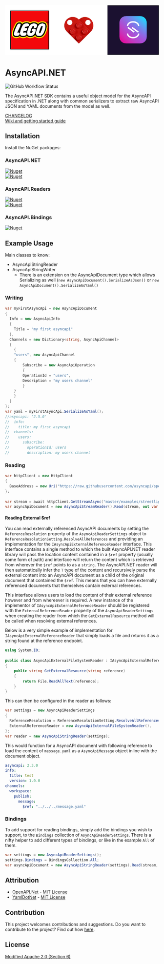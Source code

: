 ![](docs/lego-async-mark.drawio.png)

# AsyncAPI.NET

![GitHub Workflow Status](https://img.shields.io/github/actions/workflow/status/LEGO/AsyncAPI.NET/ci.yml?label=Build%20%26%20Test&style=for-the-badge)  


The AsyncAPI.NET SDK contains a useful object model for the AsyncAPI specification in .NET along with common serializers to extract raw AsyncAPI JSON and YAML documents from the model as well.

[CHANGELOG](https://github.com/LEGO/AsyncAPI.NET/blob/main/CHANGELOG.md)  
[Wiki and getting started guide](https://github.com/LEGO/AsyncAPI.NET/wiki)

## Installation

Install the NuGet packages:
### AsyncAPI.NET
[![Nuget](https://img.shields.io/nuget/v/AsyncAPI.NET?label=AsyncAPI.NET&style=for-the-badge)](https://www.nuget.org/packages/AsyncAPI.NET/)  
[![Nuget](https://img.shields.io/nuget/vpre/AsyncAPI.NET?label=AsyncAPI.NET&style=for-the-badge)](https://www.nuget.org/packages/AsyncAPI.NET/)  

### AsyncAPI.Readers
[![Nuget](https://img.shields.io/nuget/v/AsyncAPI.NET.Readers?label=AsyncAPI.Readers&style=for-the-badge)](https://www.nuget.org/packages/AsyncAPI.NET.Readers/)  
[![Nuget](https://img.shields.io/nuget/vpre/AsyncAPI.NET.Readers?label=AsyncAPI.Readers&style=for-the-badge)](https://www.nuget.org/packages/AsyncAPI.NET.Readers/)  

### AsyncAPI.Bindings
[![Nuget](https://img.shields.io/nuget/v/AsyncAPI.NET.Bindings?label=AsyncAPI.Bindings&style=for-the-badge)](https://www.nuget.org/packages/AsyncAPI.NET.Bindings/)  

## Example Usage

Main classes to know:

* AsyncApiStringReader
* AsyncApiStringWriter
  * There is an extension on the AsyncApiDocument type which allows Serializing as well (`new AsyncApiDocument().SerializeAsJson()` or `new AsyncApiDocument().SerializeAsYaml()`

### Writing

```csharp
var myFirstAsyncApi = new AsyncApiDocument
{
  Info = new AsyncApiInfo
  {
    Title = "my first asyncapi"
  },
  Channels = new Dictionary<string, AsyncApiChannel>
  {
    {
	"users", new AsyncApiChannel
	{
	    Subscribe = new AsyncApiOperation
	    {
		OperationId = "users",
		Description = "my users channel"
	    }
	}
    }
  }
};
var yaml = myFirstAsyncApi.SerializeAsYaml();
//asyncapi: '2.5.0'
//  info:
//    title: my first asyncapi
//  channels:
//    users:
//      subscribe:
//        operationId: users
//        description: my users channel
```

### Reading

```csharp
var httpClient = new HttpClient
{
  BaseAddress = new Uri("https://raw.githubusercontent.com/asyncapi/spec/"),
};

var stream = await httpClient.GetStreamAsync("master/examples/streetlights-kafka.yml");
var asyncApiDocument = new AsyncApiStreamReader().Read(stream, out var diagnostic);
```

#### Reading External $ref

You can read externally referenced AsyncAPI documents by setting the `ReferenceResolution` property of the `AsyncApiReaderSettings` object to `ReferenceResolutionSetting.ResolveAllReferences` and providing an implementation for the `IAsyncApiExternalReferenceReader` interface. This interface contains a single method to which the built AsyncAPI.NET reader library will pass the location content contained in a `$ref` property (usually some form of path) and interface will return the content which is retrieved from wherever the `$ref` points to as a `string`. The AsyncAPI.NET reader will then automatically infer the `T` type of the content and recursively parse the external content into an AsyncAPI document as a child of the original document that contained the `$ref`. This means that you can have externally referenced documents that themselves contain external references. 

This interface allows users to load the content of their external reference however and from whereever is required. A new instance of the implementor of `IAsyncApiExternalReferenceReader` should be registered with the `ExternalReferenceReader` property of the `AsyncApiReaderSettings` when creating the reader from which the `GetExternalResource` method will be called when resolving external references.

Below is a very simple example of implementation for `IAsyncApiExternalReferenceReader` that simply loads a file and returns it as a string found at the reference endpoint.
```csharp
using System.IO;

public class AsyncApiExternalFileSystemReader : IAsyncApiExternalReferenceReader
{
    public string GetExternalResource(string reference)
    {
        return File.ReadAllText(reference);
    }
}
```

This can then be configured in the reader as follows:
```csharp
var settings = new AsyncApiReaderSettings
{
  ReferenceResolution = ReferenceResolutionSetting.ResolveAllReferences,
  ExternalReferenceReader = new AsyncApiExternalFileSystemReader(),
};
var reader = new AsyncApiStringReader(settings);
```

This would function for a AsyncAPI document with following reference to load the content of `message.yaml` as a `AsyncApiMessage` object inline with the document object.
```yaml
asyncapi: 2.3.0
info:
  title: test
  version: 1.0.0
channels:
  workspace:
    publish:
      message:
        $ref: "../../../message.yaml"
```

### Bindings
To add support for reading bindings, simply add the bindings you wish to support, to the `Bindings` collection of `AsyncApiReaderSettings`.
There is a nifty helper to add different types of bindings, or like in the example `All` of them.

```csharp
var settings = new AsyncApiReaderSettings();
settings.Bindings = BindingsCollection.All;
var asyncApiDocument = new AsyncApiStringReader(settings).Read(stream, out var diagnostic);
```

## Attribution

* [OpenAPI.Net](https://github.com/microsoft/OpenAPI.NET) - [MIT License](https://github.com/microsoft/OpenAPI.NET/blob/vnext/LICENSE)
* [YamlDotNet](https://github.com/aaubry/YamlDotNet) - [MIT License](https://github.com/aaubry/YamlDotNet/blob/master/LICENSE.txt)

## Contribution

This project welcomes contributions and suggestions.
Do you want to contribute to the project? Find out how [here](CONTRIBUTING.md).

## License
[Modified Apache 2.0 (Section 6)](https://github.com/LEGO/AsyncAPI.NET/blob/main/LICENSE)
